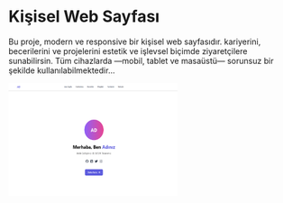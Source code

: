 # Kişisel Web Sayfası

Bu proje, modern ve responsive bir kişisel web sayfasıdır. kariyerini, becerilerini ve projelerini estetik ve işlevsel biçimde ziyaretçilere sunabilirsin.
Tüm cihazlarda —mobil, tablet ve masaüstü— sorunsuz bir şekilde kullanılabilmektedir...

<img src="https://raw.githubusercontent.com/orhancinici/kisisel_web_sayfasi/refs/heads/main/kisisel_web_sayfasi_img_1.png" alt="Açıklama Metni" width="300" height="200">
